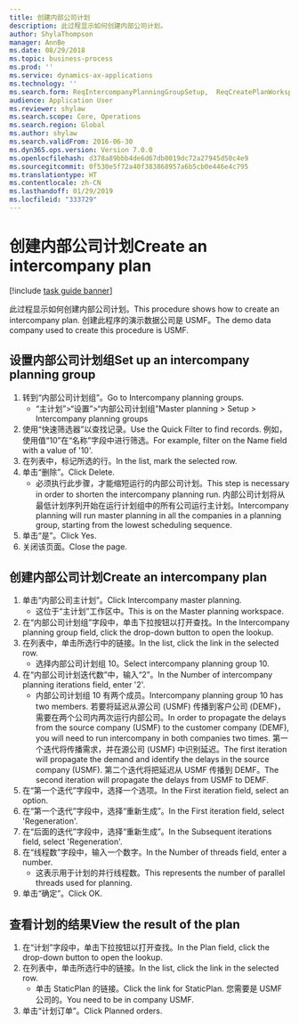 ```yaml
---
title: 创建内部公司计划
description: 此过程显示如何创建内部公司计划。
author: ShylaThompson
manager: AnnBe
ms.date: 08/29/2018
ms.topic: business-process
ms.prod: ''
ms.service: dynamics-ax-applications
ms.technology: ''
ms.search.form: ReqIntercompanyPlanningGroupSetup,  ReqCreatePlanWorkspace
audience: Application User
ms.reviewer: shylaw
ms.search.scope: Core, Operations
ms.search.region: Global
ms.author: shylaw
ms.search.validFrom: 2016-06-30
ms.dyn365.ops.version: Version 7.0.0
ms.openlocfilehash: d378a89bbb4de6d67db0019dc72a27945d50c4e9
ms.sourcegitcommit: 0f530e5f72a40f383868957a6b5cb0e446e4c795
ms.translationtype: HT
ms.contentlocale: zh-CN
ms.lasthandoff: 01/29/2019
ms.locfileid: "333729"
---
```

# <a name="create-an-intercompany-plan"></a><span data-ttu-id="5a247-103">创建内部公司计划</span><span class="sxs-lookup"><span data-stu-id="5a247-103">Create an intercompany plan</span></span>

[!include [task guide banner](../../includes/task-guide-banner.md)]

<span data-ttu-id="5a247-104">此过程显示如何创建内部公司计划。</span><span class="sxs-lookup"><span data-stu-id="5a247-104">This procedure shows how to create an intercompany plan.</span></span> <span data-ttu-id="5a247-105">创建此程序的演示数据公司是 USMF。</span><span class="sxs-lookup"><span data-stu-id="5a247-105">The demo data company used to create this procedure is USMF.</span></span>


## <a name="set-up-an-intercompany-planning-group"></a><span data-ttu-id="5a247-106">设置内部公司计划组</span><span class="sxs-lookup"><span data-stu-id="5a247-106">Set up an intercompany planning group</span></span> 
1. <span data-ttu-id="5a247-107">转到“内部公司计划组”。</span><span class="sxs-lookup"><span data-stu-id="5a247-107">Go to Intercompany planning groups.</span></span>
    * <span data-ttu-id="5a247-108">“主计划”>“设置”>“内部公司计划组”</span><span class="sxs-lookup"><span data-stu-id="5a247-108">Master planning > Setup > Intercompany planning groups</span></span>  
2. <span data-ttu-id="5a247-109">使用“快速筛选器”以查找记录。</span><span class="sxs-lookup"><span data-stu-id="5a247-109">Use the Quick Filter to find records.</span></span> <span data-ttu-id="5a247-110">例如，使用值“10”在“名称”字段中进行筛选。</span><span class="sxs-lookup"><span data-stu-id="5a247-110">For example, filter on the Name field with a value of '10'.</span></span>
3. <span data-ttu-id="5a247-111">在列表中，标记所选的行。</span><span class="sxs-lookup"><span data-stu-id="5a247-111">In the list, mark the selected row.</span></span>
4. <span data-ttu-id="5a247-112">单击“删除”。</span><span class="sxs-lookup"><span data-stu-id="5a247-112">Click Delete.</span></span>
    * <span data-ttu-id="5a247-113">必须执行此步骤，才能缩短运行的内部公司计划。</span><span class="sxs-lookup"><span data-stu-id="5a247-113">This step is necessary in order to shorten the intercompany planning run.</span></span>   <span data-ttu-id="5a247-114">内部公司计划将从最低计划序列开始在运行计划组中的所有公司运行主计划。</span><span class="sxs-lookup"><span data-stu-id="5a247-114">Intercompany planning will run master planning in all the companies in a planning group, starting from the lowest scheduling sequence.</span></span>  
5. <span data-ttu-id="5a247-115">单击“是”。</span><span class="sxs-lookup"><span data-stu-id="5a247-115">Click Yes.</span></span>
6. <span data-ttu-id="5a247-116">关闭该页面。</span><span class="sxs-lookup"><span data-stu-id="5a247-116">Close the page.</span></span>

## <a name="create-an-intercompany-plan"></a><span data-ttu-id="5a247-117">创建内部公司计划</span><span class="sxs-lookup"><span data-stu-id="5a247-117">Create an intercompany plan</span></span>
1. <span data-ttu-id="5a247-118">单击“内部公司主计划”。</span><span class="sxs-lookup"><span data-stu-id="5a247-118">Click Intercompany master planning.</span></span>
    * <span data-ttu-id="5a247-119">这位于“主计划”工作区中。</span><span class="sxs-lookup"><span data-stu-id="5a247-119">This is on the Master planning workspace.</span></span>  
2. <span data-ttu-id="5a247-120">在“内部公司计划组”字段中，单击下拉按钮以打开查找。</span><span class="sxs-lookup"><span data-stu-id="5a247-120">In the Intercompany planning group field, click the drop-down button to open the lookup.</span></span>
3. <span data-ttu-id="5a247-121">在列表中，单击所选行中的链接。</span><span class="sxs-lookup"><span data-stu-id="5a247-121">In the list, click the link in the selected row.</span></span>
    * <span data-ttu-id="5a247-122">选择内部公司计划组 10。</span><span class="sxs-lookup"><span data-stu-id="5a247-122">Select intercompany planning group 10.</span></span>  
4. <span data-ttu-id="5a247-123">在“内部公司计划迭代数”中，输入“2”。</span><span class="sxs-lookup"><span data-stu-id="5a247-123">In the Number of intercompany planning iterations field, enter '2'.</span></span>
    * <span data-ttu-id="5a247-124">内部公司计划组 10 有两个成员。</span><span class="sxs-lookup"><span data-stu-id="5a247-124">Intercompany planning group 10 has two members.</span></span> <span data-ttu-id="5a247-125">若要将延迟从源公司 (USMF) 传播到客户公司 (DEMF)，需要在两个公司内两次运行内部公司。</span><span class="sxs-lookup"><span data-stu-id="5a247-125">In order to propagate the delays from the source company (USMF) to the customer company (DEMF), you will need to run intercompany in both companies two times.</span></span> <span data-ttu-id="5a247-126">第一个迭代将传播需求，并在源公司 (USMF) 中识别延迟。</span><span class="sxs-lookup"><span data-stu-id="5a247-126">The first iteration will propagate the demand and identify the delays in the source company (USMF).</span></span> <span data-ttu-id="5a247-127">第二个迭代将把延迟从 USMF 传播到 DEMF。</span><span class="sxs-lookup"><span data-stu-id="5a247-127">The second iteration will propagate the delays from USMF to DEMF.</span></span>  
5. <span data-ttu-id="5a247-128">在“第一个迭代”字段中，选择一个选项。</span><span class="sxs-lookup"><span data-stu-id="5a247-128">In the First iteration field, select an option.</span></span>
6. <span data-ttu-id="5a247-129">在“第一个迭代”字段中，选择“重新生成”。</span><span class="sxs-lookup"><span data-stu-id="5a247-129">In the First iteration field, select 'Regeneration'.</span></span>
7. <span data-ttu-id="5a247-130">在“后面的迭代”字段中，选择“重新生成”。</span><span class="sxs-lookup"><span data-stu-id="5a247-130">In the Subsequent iterations field, select 'Regeneration'.</span></span>
8. <span data-ttu-id="5a247-131">在“线程数”字段中，输入一个数字。</span><span class="sxs-lookup"><span data-stu-id="5a247-131">In the Number of threads field, enter a number.</span></span>
    * <span data-ttu-id="5a247-132">这表示用于计划的并行线程数。</span><span class="sxs-lookup"><span data-stu-id="5a247-132">This represents the number of parallel threads used for planning.</span></span>  
9. <span data-ttu-id="5a247-133">单击“确定”。</span><span class="sxs-lookup"><span data-stu-id="5a247-133">Click OK.</span></span>

## <a name="view-the-result-of-the-plan"></a><span data-ttu-id="5a247-134">查看计划的结果</span><span class="sxs-lookup"><span data-stu-id="5a247-134">View the result of the plan</span></span>
1. <span data-ttu-id="5a247-135">在“计划”字段中，单击下拉按钮以打开查找。</span><span class="sxs-lookup"><span data-stu-id="5a247-135">In the Plan field, click the drop-down button to open the lookup.</span></span>
2. <span data-ttu-id="5a247-136">在列表中，单击所选行中的链接。</span><span class="sxs-lookup"><span data-stu-id="5a247-136">In the list, click the link in the selected row.</span></span>
    * <span data-ttu-id="5a247-137">单击 StaticPlan 的链接。</span><span class="sxs-lookup"><span data-stu-id="5a247-137">Click the link for StaticPlan.</span></span> <span data-ttu-id="5a247-138">您需要是 USMF 公司的。</span><span class="sxs-lookup"><span data-stu-id="5a247-138">You need to be in company USMF.</span></span>  
3. <span data-ttu-id="5a247-139">单击“计划订单”。</span><span class="sxs-lookup"><span data-stu-id="5a247-139">Click Planned orders.</span></span>

